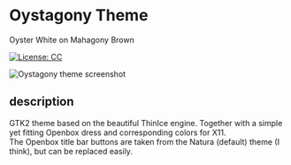 # Oystagony Theme
Oyster White on Mahagony Brown 

[![License: CC](https://img.shields.io/badge/license-CC%20BY--NC--SA%204.0-f2632f.svg?style=flat-square&logo=creative-commons)](https://creativecommons.org/licenses/by-nc-sa/4.0/legalcode)
  
![Oystagony theme screenshot]([/home/apuls/tx/0vv1.net.sshfs/assets/img/scrots/2019-05-28_scrot_oystagony-on-openbox.1280x1024.png](https://0vv1.net/assets/img/2019-05-28_scrot_oystagony-on-openbox.1280x1024.png))  
  
## description
GTK2 theme based on the beautiful ThinIce engine. Together with a simple yet fitting Openbox dress and corresponding colors for X11.  
The Openbox title bar buttons are taken from the Natura (default) theme (I think), but can be replaced easily.  
 
